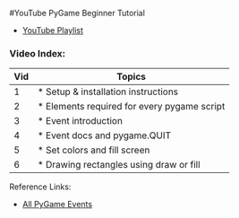 #YouTube PyGame Beginner Tutorial

* [YouTube Playlist](https://www.youtube.com/playlist?list=PL6gx4Cwl9DGAjkwJocj7vlc_mFU-4wXJq)

### Video Index:

| Vid | Topics |
|-----|---|
| 1 | * Setup & installation instructions |
| 2 | * Elements required for every pygame script |
| 3 | * Event introduction |
| 4 | * Event docs and pygame.QUIT |
| 5 | * Set colors and fill screen |
| 6 | * Drawing rectangles using draw or fill |





Reference Links:

* [All PyGame Events](https://www.pygame.org/docs/ref/event.html)